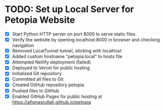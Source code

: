 # TODO: Set up Local Server for Petopia Website

- [x] Start Python HTTP server on port 8000 to serve static files
- [x] Verify the website by opening localhost:8000 in browser and checking navigation
- [x] Removed LocalTunnel tunnel, sticking with localhost
- [x] Added custom hostname "petopia.local" to hosts file
- [x] Attempted Netlify deployment (failed)
- [x] Deployed to Vercel for public hosting
- [x] Initialized Git repository
- [x] Committed all files to Git
- [x] Created GitHub repository petopia
- [x] Pushed files to GitHub
- [x] Enabled GitHub Pages for public hosting at https://afiqnasrullah.github.io/petopia
